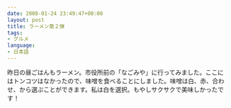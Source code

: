 ```yaml
---
date: 2008-01-24 23:49:47+00:00
layout: post
title: ラーメン第２弾
tags:
- グルメ
language:
- 日本語
---
```


昨日の昼ごはんもラーメン。市役所前の「なごみや」に行ってみました。ここにはトンコツはなかったので、味噌を食べることにしました。味噌は白、赤、合わせ、から選ぶことができます。私は白を選択。もやしサクサクで美味しかったです！
